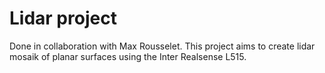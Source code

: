 # Lidar project

Done in collaboration with Max Rousselet. This project aims to create lidar mosaik of planar
surfaces using the Inter Realsense L515.

